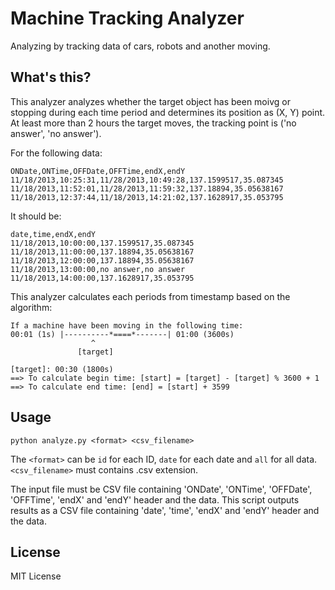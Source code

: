 # Machine Tracking Analyzer

Analyzing by tracking data of cars, robots and another moving.

## What's this?

This analyzer analyzes whether the target object has been moivg or stopping during each time period and determines its position as (X, Y) point. At least more than 2 hours the target moves, the tracking point is ('no answer', 'no answer').

For the following data:

```csv
ONDate,ONTime,OFFDate,OFFTime,endX,endY
11/18/2013,10:25:31,11/28/2013,10:49:28,137.1599517,35.087345
11/18/2013,11:52:01,11/28/2013,11:59:32,137.18894,35.05638167
11/18/2013,12:37:44,11/18/2013,14:21:02,137.1628917,35.053795
```

It should be:

```csv
date,time,endX,endY
11/18/2013,10:00:00,137.1599517,35.087345
11/18/2013,11:00:00,137.18894,35.05638167
11/18/2013,12:00:00,137.18894,35.05638167
11/18/2013,13:00:00,no answer,no answer
11/18/2013,14:00:00,137.1628917,35.053795
```

This analyzer calculates each periods from timestamp based on the algorithm:

```
If a machine have been moving in the following time:
00:01 (1s) |----------*====*-------| 01:00 (3600s)
      		      ^
	           [target]

[target]: 00:30 (1800s)
==> To calculate begin time: [start] = [target] - [target] % 3600 + 1
==> To calculate end time: [end] = [start] + 3599
```

## Usage

```
python analyze.py <format> <csv_filename>
```

The `<format>` can be `id` for each ID, `date` for each date and `all` for all data. `<csv_filename>` must contains .csv extension.

The input file must be CSV file containing 'ONDate', 'ONTime', 'OFFDate', 'OFFTime', 'endX' and 'endY' header and the data. This script outputs results as a CSV file containing 'date', 'time', 'endX' and 'endY' header and the data.

## License

MIT License
